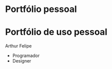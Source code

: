 # Portfólio pessoal

<h1> Portfólio de uso pessoal</h1>
<p>Arthur Felipe</p>
<ul>
  <li>Programador</li>
  <li>Designer</li>
</ul>
